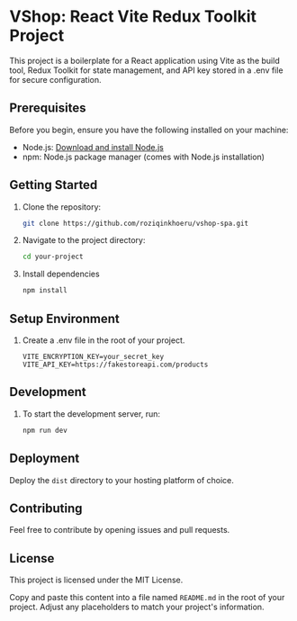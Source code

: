 # VShop: React Vite Redux Toolkit Project

This project is a boilerplate for a React application using Vite as the build tool, Redux Toolkit for state management, and API key stored in a .env file for secure configuration.

## Prerequisites

Before you begin, ensure you have the following installed on your machine:

- Node.js: [Download and install Node.js](https://nodejs.org/)
- npm: Node.js package manager (comes with Node.js installation)

## Getting Started

1. Clone the repository:

   ```bash
   git clone https://github.com/roziqinkhoeru/vshop-spa.git
   ```

2. Navigate to the project directory:

   ```bash
   cd your-project
   ```

3. Install dependencies

   ```bash
   npm install
   ```

## Setup Environment

1. Create a .env file in the root of your project.

   ```env
   VITE_ENCRYPTION_KEY=your_secret_key
   VITE_API_KEY=https://fakestoreapi.com/products
   ```

## Development

1. To start the development server, run:
   ```bash
   npm run dev
   ```

## Deployment

Deploy the `dist` directory to your hosting platform of choice.

## Contributing

Feel free to contribute by opening issues and pull requests.

## License

This project is licensed under the MIT License.

Copy and paste this content into a file named `README.md` in the root of your project. Adjust any placeholders to match your project's information.
